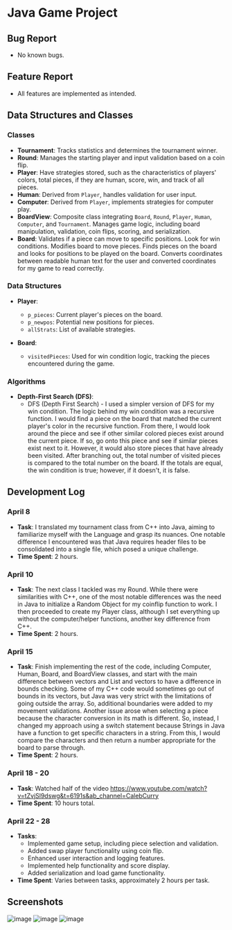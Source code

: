 # Java Game Project

## Bug Report
- No known bugs.

## Feature Report
- All features are implemented as intended.

## Data Structures and Classes

### Classes
- **Tournament**: Tracks statistics and determines the tournament winner.
- **Round**: Manages the starting player and input validation based on a coin flip.
- **Player**: Have strategies stored, such as the characteristics of players' colors, total pieces, if they are human, score, win, and track of all pieces.
- **Human**: Derived from `Player`, handles validation for user input.
- **Computer**: Derived from `Player`, implements strategies for computer play.
- **BoardView**: Composite class integrating `Board`, `Round`, `Player`, `Human`, `Computer`, and `Tournament`. Manages game logic, including board manipulation, validation, coin flips, scoring, and serialization.
- **Board**: Validates if a piece can move to specific positions. Look for win conditions. Modifies board to move pieces. Finds pieces on the board and looks for positions to be played on the board. Converts coordinates between readable human text for the user and converted coordinates for my game to read correctly.

### Data Structures
- **Player**: 
  - `p_pieces`: Current player's pieces on the board.
  - `p_newpos`: Potential new positions for pieces.
  - `allStrats`: List of available strategies.

- **Board**: 
  - `visitedPieces`: Used for win condition logic, tracking the pieces encountered during the game.

### Algorithms
- **Depth-First Search (DFS)**:
  - DFS (Depth First Search) - I used a simpler version of DFS for my win condition. The logic behind my win condition was a recursive function. I would find a piece on the board that matched the current player's color in the recursive function. From there, I would look around the piece and see if other similar colored pieces exist around the current piece. If so, go onto this piece and see if similar pieces exist next to it. However, it would also store pieces that have already been visited. After branching out, the total number of visited pieces is compared to the total number on the board. If the totals are equal, the win condition is true; however, if it doesn't, it is false.

## Development Log

### April 8
- **Task**: I translated my tournament class from C++ into Java, aiming to familiarize myself with the Language and grasp its nuances. One notable difference I encountered was that Java requires header files to be consolidated into a single file, which posed a unique challenge.
- **Time Spent**: 2 hours.

### April 10
- **Task**: The next class I tackled was my Round. While there were similarities with C++, one of the most notable differences was the need in Java to initialize a Random Object for my coinflip function to work. I then proceeded to create my Player class, although I set everything up without the computer/helper functions, another key difference from C++.
- **Time Spent**: 2 hours.

### April 15
- **Task**: Finish implementing the rest of the code, including Computer, Human, Board, and BoardView classes, and start with the main difference between vectors and List and vectors to have a difference in bounds checking. Some of my C++ code would sometimes go out of bounds in its vectors, but Java was very strict with the limitations of going outside the array. So, additional boundaries were added to my movement validations. Another issue arose when selecting a piece because the character conversion in its math is different. So, instead, I changed my approach using a switch statement because Strings in Java have a function to get specific characters in a string. From this, I would compare the characters and then return a number appropriate for the board to parse through.
- **Time Spent**: 2 hours.

### April 18 - 20
- **Task**: Watched half of the video https://www.youtube.com/watch?v=tZvjSl9dswg&t=6191s&ab_channel=CalebCurry
- **Time Spent**: 10 hours total.

### April 22 - 28
- **Tasks**:
  - Implemented game setup, including piece selection and validation.
  - Added swap player functionality using coin flip.
  - Enhanced user interaction and logging features.
  - Implemented help functionality and score display.
  - Added serialization and load game functionality.
- **Time Spent**: Varies between tasks, approximately 2 hours per task.


## Screenshots
![image](https://github.com/user-attachments/assets/93443577-5195-4931-883c-7ecc213babff)
![image](https://github.com/user-attachments/assets/79f9ebc3-d7be-405d-8e37-ccc3ee87e0b2)
![image](https://github.com/user-attachments/assets/ac23498f-5883-4ba2-aaaa-e1ea58b406f0)



